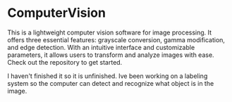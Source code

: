 # ComputerVision

This is a lightweight computer vision software for image processing. It offers three essential features: grayscale conversion, gamma modification, and edge detection. With an intuitive interface and customizable parameters, it allows users to transform and analyze images with ease. Check out the repository to get started.


I haven't finished it so it is unfinished. Ive been working on a labeling system so the computer can detect and recognize what object is in the image.
